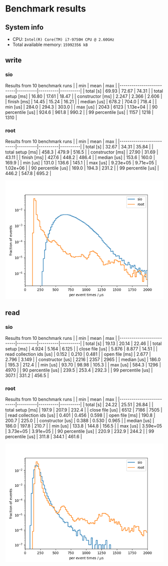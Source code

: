# Benchmark results
## System info
- CPU: `Intel(R) Core(TM) i7-9750H CPU @ 2.60GHz`
- Total available memory: `15992356 kB`

## write

### sio
Results from 10 benchmark runs
|                          |   min    |   mean   |   max    |
|--------------------------|----------|----------|----------|
| total [s]                |    69.93 |    72.67 |    74.31 |
| total setup [ms]         |    16.80 |    17.61 |    18.47 |
| constructor [ms]         |    2.247 |    2.366 |    2.606 |
| finish [ms]              |    14.45 |    15.24 |    16.21 |
| median [us]              |    678.2 |    704.0 |    718.4 |
| min [us]                 |    284.0 |    294.3 |    303.0 |
| max [us]                 |     2043 |     6123 | 1.13e+04 |
| 90 percentile [us]       |    924.6 |    961.8 |    990.2 |
| 99 percentile [us]       |     1157 |     1218 |     1310 |

### root
Results from 10 benchmark runs
|                          |   min    |   mean   |   max    |
|--------------------------|----------|----------|----------|
| total [s]                |    32.67 |    34.31 |    35.84 |
| total setup [ms]         |    458.3 |    479.9 |    516.5 |
| constructor [ms]         |    27.90 |    31.69 |    43.11 |
| finish [ms]              |    427.6 |    448.2 |    486.4 |
| median [us]              |    153.6 |    160.0 |    169.9 |
| min [us]                 |    131.0 |    136.6 |    145.1 |
| max [us]                 | 9.23e+05 | 9.71e+05 | 1.02e+06 |
| 90 percentile [us]       |    169.0 |    194.3 |    231.2 |
| 99 percentile [us]       |    446.2 |    547.8 |    695.2 |

![per event distribution for write](per_event_write.png)

## read

### sio
Results from 10 benchmark runs
|                          |   min    |   mean   |   max    |
|--------------------------|----------|----------|----------|
| total [s]                |    19.13 |    20.14 |    22.46 |
| total setup [ms]         |    4.924 |    5.164 |    6.125 |
| close file [us]          |    5.876 |    8.877 |    14.51 |
| read collection ids [us] |    0.152 |    0.210 |    0.481 |
| open file [ms]           |    2.677 |    2.796 |    3.149 |
| constructor [us]         |     2216 |     2357 |     2965 |
| median [us]              |    186.0 |    195.3 |    212.4 |
| min [us]                 |    93.70 |    98.98 |    105.3 |
| max [us]                 |    584.3 |     1296 |     4970 |
| 90 percentile [us]       |    239.5 |    253.4 |    292.3 |
| 99 percentile [us]       |    307.1 |    331.2 |    456.5 |

### root
Results from 10 benchmark runs
|                          |   min    |   mean   |   max    |
|--------------------------|----------|----------|----------|
| total [s]                |    24.22 |    25.51 |    26.84 |
| total setup [ms]         |    197.9 |    207.9 |    232.4 |
| close file [us]          |     6512 |     7186 |     7505 |
| read collection ids [us] |    0.401 |    0.456 |    0.598 |
| open file [ms]           |    190.8 |    200.7 |    225.0 |
| constructor [us]         |    0.388 |    0.530 |    0.965 |
| median [us]              |    186.0 |    197.8 |    210.7 |
| min [us]                 |    133.8 |    144.8 |    156.5 |
| max [us]                 | 3.59e+05 | 3.73e+05 | 3.91e+05 |
| 90 percentile [us]       |    220.9 |    232.9 |    244.2 |
| 99 percentile [us]       |    311.8 |    344.1 |    461.6 |

![per event distribution for read](per_event_read.png)
